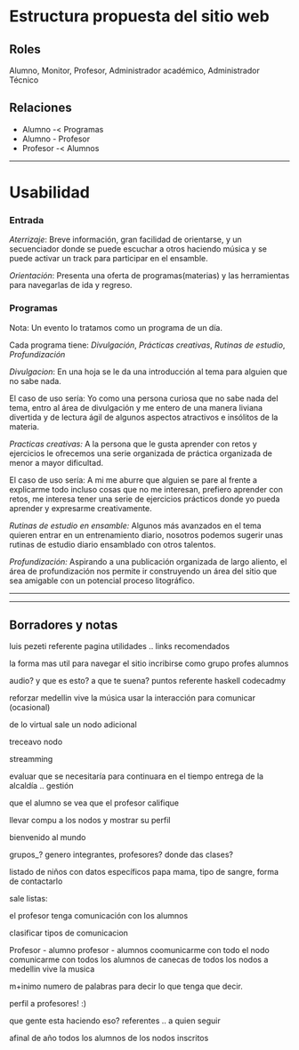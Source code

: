 # Estructura propuesta del sitio web

## Roles
Alumno, Monitor, Profesor,  Administrador académico, Administrador Técnico

## Relaciones
* Alumno -< Programas
* Alumno - Profesor
* Profesor -< Alumnos

---
# Usabilidad
### Entrada
*Aterrizaje*: Breve información, gran facilidad de orientarse, y un secuenciador donde se puede escuchar a otros haciendo música y se puede activar un track para participar en el ensamble.

*Orientación*: Presenta una oferta de programas(materias) y las herramientas para navegarlas de ida y regreso.

### Programas

Nota: Un evento lo tratamos como un programa de un día.

Cada programa tiene: *Divulgación*, *Prácticas creativas*, *Rutinas de estudio*, *Profundización*

*Divulgacion*: En una hoja se le da una introducción al tema para alguien que no sabe nada.

El caso de uso sería:  Yo como una persona curiosa que no sabe nada del tema, entro al área de divulgación y me entero de una manera liviana divertida y de lectura ágil de algunos aspectos atractivos e insólitos de la materia.

*Practicas creativas:* A la persona que le gusta aprender con retos y ejercicios le ofrecemos una serie organizada de práctica organizada de menor a mayor dificultad.

El caso de uso sería: A mi me aburre que alguien se pare al frente a explicarme todo incluso cosas que no me interesan, prefiero aprender con retos, me interesa tener una serie de ejercicios prácticos donde yo pueda aprender y expresarme creativamente.

*Rutinas de estudio en ensamble:* Algunos más avanzados en el tema quieren entrar en un entrenamiento diario, nosotros podemos sugerir unas rutinas de estudio diario ensamblado con otros talentos.

*Profundización:* Aspirando a una publicación organizada de largo aliento, el área de profundización nos permite ir construyendo un área del sitio que sea amigable con un potencial proceso litográfico.





---
---

## Borradores y notas

luis pezeti referente pagina
utilidades .. links recomendados

la forma mas util para navegar el sitio
incribirse como grupo
profes
alumnos

audio? y que es esto? a que te suena?  puntos
referente haskell codecadmy

reforzar medellin vive la música  usar la interacción para comunicar (ocasional)

de lo virtual sale un nodo adicional

treceavo nodo

streamming

evaluar que se necesitaría para continuara en el tiempo entrega de la alcaldía .. gestión

que el alumno se vea
que el profesor califique


llevar compu a los nodos y mostrar su perfil 


bienvenido al mundo

grupos_?  genero integrantes,
profesores? donde das clases?

listado de niños con datos específicos
papa mama, tipo de sangre,
forma de contactarlo

sale listas:

el profesor tenga comunicación con los alumnos

clasificar tipos de comunicacion

Profesor - alumno
profesor - alumnos
coomunicarme con todo el nodo
comunicarme con todos los alumnos de canecas de todos los nodos
a medellin vive la musica

m+inimo numero de palabras para decir lo que tenga que decir.

perfil a profesores! :)

que gente esta haciendo eso?
referentes .. a quien seguir

afinal de año todos los alumnos de los nodos inscritos
